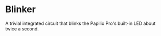 # Blinker

A trivial integrated circuit that blinks the Papilio Pro's built-in LED about twice a second.
